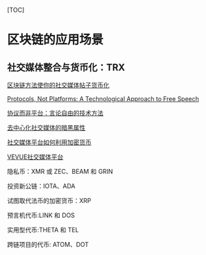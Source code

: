 
[TOC]

# 区块链的应用场景

## 社交媒体整合与货币化：TRX

[区块链方法使你的社交媒体帖子货币化](https://api.9idudu.com/mf/detail?aid=3ac677te&mid=ca73307a852b6c9f:1207122&ct=NEWS&tk=3ac677te&cid=i8tkrmzr&origin=nonList&userId=9414bd4b7aac4376afa29e3f91cf18fa3811fd9b)

[Protocols, Not Platforms: A Technological Approach to Free Speech](https://knightcolumbia.org/content/protocols-not-platforms-a-technological-approach-to-free-speech)

[协议而非平台：言论自由的技术方法](https://twitter.com/jack/status/1204766095988576256)

[去中心化社交媒体的暗黑属性](https://zhuanlan.zhihu.com/p/73857255)

[社交媒体平台如何利用加密货币](https://www.beekuaibao.com/article/558247505954881536)

[VEVUE社交媒体平台](https://static1.squarespace.com/static/550e3d66e4b00ab6c2a62103/t/5daddfa0611aac6dfaa5d8fc/1571676108233/Vevue+2.0+White+Paper+v3_CH.pdf)

隐私币：XMR 或 ZEC、BEAM 和 GRIN

投资新公链：IOTA、ADA

试图取代法币的加密货币：XRP

预言机代币:LINK 和 DOS

实用型代币:THETA 和 TEL

跨链项目的代币: ATOM、DOT


